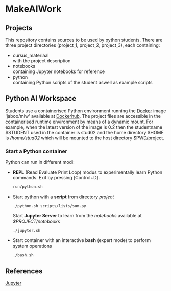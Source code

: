 # MakeAIWork

## Projects

This repository contains sources to be used by python students. There are three project directories (project_1, project_2, project_3), each containing:
<ul>
<li>cursus_materiaal</li> with the project description
<li>notebooks</li> containing Jupyter notebooks for reference
<li>python</li> containing Python scripts of the student aswell as example scripts
</ul>

## Python AI Workspace

Students use a containerised Python environment running the [Docker](https://www.docker.com/) image 'jaboo/miw' available at [Dockerhub](https://hub.docker.com/repository/docker/jaboo/miw). The project files are accessible in the containerised runtime environment by means of a dynamic mount. For example, when the latest version of the image is 0.2 then the studentname $STUDENT used in the container is stud02 and the home directory $HOME is <i>/home/stud02</i> which will be mounted to the host directory $PWD/project.
<br>

### Start a Python container
Python can run in different modi:
<ul>

<li>
<b>REPL</b> (Read Evaluate Print Loop) modus to experimentally learn Python commands. Exit by pressing [Control+D].

```bash 
run/python.sh
```
</li>

<li>
Start python with a <b>script</b> from directory <i>project</i>

```bash 
./python.sh scripts/lists/sum.py
```
</li>
Start <b>Jupyter Server</b> to learn from the <i>notebooks</i> available at <i>$PROJECT/notebooks</i>

```bash 
./jupyter.sh
```
<li>
Start container with an interactive <b>bash</b> (expert mode) to perform system operations

```bash
./bash.sh
```
</li>

</ul>

## References
[Jupyter](https://jupyter.org/)
